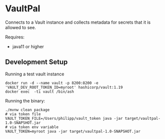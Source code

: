 # VaultPal

Connects to a Vault instance and collects metadata for secrets that it is allowed to see.

Requires:
* java11 or higher

## Development Setup

Running a test vault instance 
```shell
docker run -d --name vault -p 8200:8200 -e 'VAULT_DEV_ROOT_TOKEN_ID=myroot' hashicorp/vault:1.19
docker exec  -ti vault /bin/ash
```

Running the binary:
```shell
./mvnw clean package
# via token file
VAULT_TOKEN_FILE=/Users/philipp/vault_token java -jar target/vaultpal-1.0-SNAPSHOT.jar
# via token env variable
VAULT_TOKEN=myroot java -jar target/vaultpal-1.0-SNAPSHOT.jar
```
